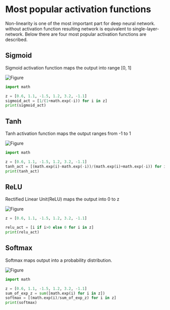 # Most popular activation functions

Non-linearity is one of the most important part for deep neural network. without activation function resulting network is equivalent to single-layer-network. Below there are four most popular activation functions are described.

## Sigmoid
Sigmoid activation function maps the output into range [0, 1]

![Figure](https://latex.codecogs.com/png.image?\dpi{110}&space;\bg_white&space;y=sigmoid(z)=\frac{1}{1+e^{-z}})

```py
import math

z = [0.6, 1.1, -1.5, 1.2, 3.2, -1.1]
sigmoid_act = [1/(1+math.exp(-i)) for i in z]
print(sigmoid_act)
```

## Tanh
Tanh activation function maps the output ranges from -1 to 1

![Figure](https://latex.codecogs.com/png.image?\dpi{110}&space;\bg_white&space;y=\frac{e^{z}-e^{-z}}{e^{z}+e^{-z}})

```py
import math

z = [0.6, 1.1, -1.5, 1.2, 3.2, -1.1]
tanh_act = [(math.exp(i)-math.exp(-i))/(math.exp(i)+math.exp(-i)) for i in z]
print(tanh_act)
```

## ReLU
Rectified Linear Unit(ReLU) maps the output into 0 to z

![Figure](https://latex.codecogs.com/png.image?\dpi{110}&space;\bg_white&space;y=max(z,0))

```py
z = [0.6, 1.1, -1.5, 1.2, 3.2, -1.1]

relu_act = [i if i>0 else 0 for i in z]
print(relu_act)
```

## Softmax
Softmax maps output into a probability distribution.

![Figure](https://latex.codecogs.com/png.image?\dpi{110}&space;\bg_white&space;y=\frac{e^{z_{i}}}{\sum_{j}e^{z_{j}})

```py
import math

z = [0.6, 1.1, -1.5, 1.2, 3.2, -1.1]
sum_of_exp_z = sum([math.exp(i) for i in z])
softmax = [(math.exp(i)/sum_of_exp_z) for i in z]
print(softmax)
```
